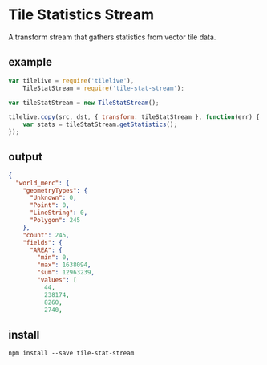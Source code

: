 # Tile Statistics Stream

A transform stream that gathers statistics from vector tile data.

## example

```js
var tilelive = require('tilelive'),
    TileStatStream = require('tile-stat-stream');

var tileStatStream = new TileStatStream();

tilelive.copy(src, dst, { transform: tileStatStream }, function(err) {
    var stats = tileStatStream.getStatistics();
});
```

## output

```json
{
  "world_merc": {
    "geometryTypes": {
      "Unknown": 0,
      "Point": 0,
      "LineString": 0,
      "Polygon": 245
    },
    "count": 245,
    "fields": {
      "AREA": {
        "min": 0,
        "max": 1638094,
        "sum": 12963239,
        "values": [
          44,
          238174,
          8260,
          2740,
```

## install

    npm install --save tile-stat-stream
